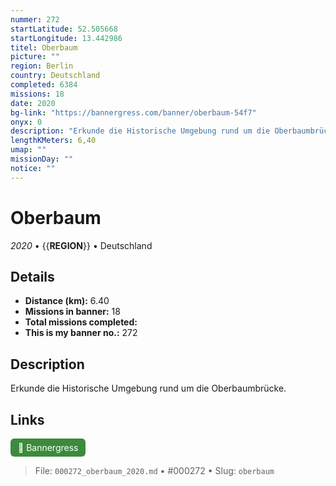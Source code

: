 ```yaml
---
nummer: 272
startLatitude: 52.505668
startLongitude: 13.442986
titel: Oberbaum
picture: ""
region: Berlin
country: Deutschland
completed: 6384
missions: 18
date: 2020
bg-link: "https://bannergress.com/banner/oberbaum-54f7"
onyx: 0
description: "Erkunde die Historische Umgebung rund um die Oberbaumbrücke."
lengthKMeters: 6,40
umap: ""
missionDay: ""
notice: ""
---
```

# Oberbaum

*2020* • {{__REGION__}} • Deutschland





## Details
- **Distance (km):** 6.40
- **Missions in banner:** 18
- **Total missions completed:** 
- **This is my banner no.:** 272



## Description
Erkunde die Historische Umgebung rund um die Oberbaumbrücke.



## Links
<a href="https://bannergress.com/banner/oberbaum-54f7" target="_blank" style="display:inline-block;margin-right:8px;padding:6px 12px;background:#3c8b3c;color:#fff;text-decoration:none;border-radius:6px;">🔗 Bannergress</a>



> File: `000272_oberbaum_2020.md` • #000272 • Slug: `oberbaum`
